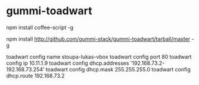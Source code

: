 gummi-toadwart
==============


npm install coffee-script -g


npm install http://github.com/gummi-stack/gummi-toadwart/tarball/master -g

toadwart config name stoupa-lukas-vbox
toadwart config port 80
toadwart config ip 10.11.1.9
toadwart config dhcp.addresses '192.168.73.2-192.168.73.254'
toadwart config dhcp.mask 255.255.255.0
toadwart config dhcp.route 192.168.73.2
